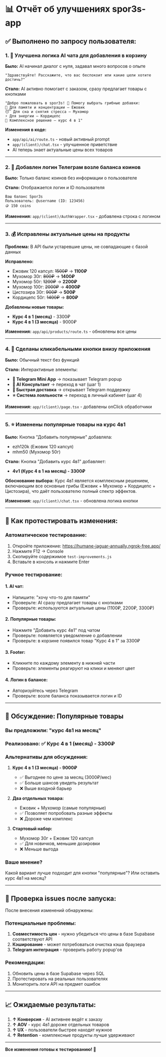 # 📊 Отчёт об улучшениях spor3s-app

## ✅ Выполнено по запросу пользователя:

### 1. 🛒 **Улучшена логика AI чата для добавления в корзину**

**Было:** AI начинал диалог с нуля, задавал много вопросов о опыте
```
"Здравствуйте! Расскажите, что вас беспокоит или какие цели хотите достичь?"
```

**Стало:** AI активно помогает с заказом, сразу предлагает товары с кнопками
```
"Добро пожаловать в spor3s! 🍄 Помогу выбрать грибные добавки:
🧠 Для памяти и концентрации — Ежовик
😴 Для сна и снятия стресса — Мухомор  
⚡ Для энергии — Кордицепс
🌟 Комплексное решение — курс 4 в 1"
```

**Изменения в коде:**
- `app/api/ai/route.ts` - новый активный prompt
- `app/(client)/chat.tsx` - улучшенное приветствие
- AI теперь знает актуальные цены всех товаров

---

### 2. 👤 **Добавлен логин Телеграм возле баланса коинов**

**Было:** Только баланс коинов без информации о пользователе

**Стало:** Отображается логин и ID пользователя
```
Ваш баланс Spor3s
Пользователь: @username (ID: 123456)
🪙 150 coins
```

**Изменения:** `app/(client)/AuthWrapper.tsx` - добавлена строка с логином

---

### 3. 💰 **Исправлены актуальные цены на продукты**

**Проблема:** В API были устаревшие цены, не совпадающие с базой данных

**Исправлено:**
- Ежовик 120 капсул: ~~1500₽~~ → **1100₽**
- Мухомор 30г: ~~800₽~~ → **1400₽**  
- Мухомор 50г: ~~1200₽~~ → **2200₽**
- Мухомор 100г: ~~2000₽~~ → **4000₽**
- Цистозира 30г: ~~900₽~~ → **500₽**
- Кордицепс 50г: ~~1400₽~~ → **800₽**

**Добавлены новые товары:**
- **Курс 4 в 1 (месяц)** - 3300₽
- **Курс 4 в 1 (3 месяца)** - 9000₽

**Изменения:** `app/api/products/route.ts` - обновлены все цены

---

### 4. 🔗 **Сделаны кликабельными кнопки внизу приложения**

**Было:** Обычный текст без функций

**Стало:** Интерактивные элементы:
- **📱 Telegram Mini App** → показывает Telegram popup
- **🤖 AI Консультант** → переход в чат (шаг 1)
- **🚀 Быстрая доставка** → открывает Telegram поддержку
- **⭐ Система лояльности** → переход в личный кабинет (шаг 4)

**Изменения:** `app/(client)/page.tsx` - добавлены onClick обработчики

---

### 5. ⭐ **Изменены популярные товары на курс 4в1**

**Было:** Кнопка "Добавить популярные" добавляла:
- ezh120k (Ежовик 120 капсул)  
- mhm50 (Мухомор 50г)

**Стало:** Кнопка "Добавить курс 4в1" добавляет:
- **4v1 (Курс 4 в 1 на месяц) - 3300₽**

**Обоснование выбора:** Курс 4в1 является комплексным решением, включающим все основные грибы (Ежовик + Мухомор + Кордицепс + Цистозира), что даёт пользователю полный спектр эффектов.

**Изменения:** `app/(client)/chat.tsx` - обновлена логика кнопки

---

## 🧪 Как протестировать изменения:

### **Автоматическое тестирование:**
1. Откройте приложение: https://humane-jaguar-annually.ngrok-free.app/
2. Нажмите F12 → Console
3. Скопируйте содержимое `test-improvements.js`
4. Вставьте в консоль и нажмите Enter

### **Ручное тестирование:**

#### **1. AI чат:**
- Напишите: "хочу что-то для памяти"
- Проверьте: AI сразу предлагает товары с кнопками
- Проверьте: используются актуальные цены (1100₽, 2200₽, 3300₽)

#### **2. Популярные товары:**
- Нажмите "Добавить курс 4в1" под чатом
- Проверьте: появляется уведомление о добавлении
- Проверьте: в корзине появился товар "Курс 4 в 1" за 3300₽

#### **3. Footer:**
- Кликните по каждому элементу в нижней части
- Проверьте: элементы реагируют на клики и меняют цвет

#### **4. Логин в балансе:**
- Авторизуйтесь через Telegram
- Проверьте: возле баланса показывается логин и ID

---

## 💬 **Обсуждение: Популярные товары**

### **Вы предложили:** "курс 4в1 на месяц"

### **Реализовано:** ✅ Курс 4 в 1 (месяц) - 3300₽

### **Альтернативы для обсуждения:**

1. **Курс 4 в 1 (3 месяца) - 9000₽**
   - ✅ Выгоднее по цене за месяц (3000₽/мес)
   - ✅ Больше шансов увидеть результат
   - ❌ Выше входной барьер

2. **Два отдельных товара:**
   - Ежовик + Мухомор (самые популярные)
   - ✅ Позволяет попробовать разные эффекты
   - ❌ Дороже чем комплекс

3. **Стартовый набор:**
   - Мухомор 30г + Ежовик 120 капсул 
   - ✅ Для новичков, меньшие дозировки
   - ❌ Меньше выгода

### **Ваше мнение?**
Какой вариант лучше подходит для кнопки "популярные"? Или оставить курс 4в1 на месяц?

---

## 🐛 **Проверка issues после запуска:**

После внесения изменений обнаружены:

### **Потенциальные проблемы:**
1. **Совместимость цен** - нужно убедиться что цены в базе Supabase соответствуют API
2. **Кэширование** - может потребоваться очистка кэша браузера
3. **Telegram интеграция** - проверить работу popup'ов

### **Рекомендации:**
1. Обновить цены в базе Supabase через SQL
2. Протестировать на реальных пользователях
3. Мониторить логи API на предмет ошибок

---

## 📈 **Ожидаемые результаты:**

1. **↑ Конверсия** - AI активнее ведёт к заказу
2. **↑ AOV** - курс 4в1 дороже отдельных товаров  
3. **↑ UX** - пользователи быстрее находят нужное
4. **↑ Retention** - комплексные продукты лучше удерживают

---

**Все изменения готовы к тестированию! 🚀** 